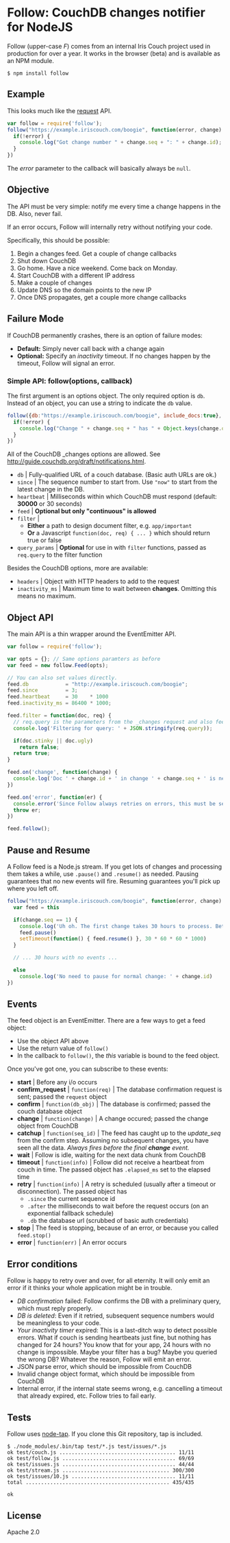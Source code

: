 # Follow: CouchDB changes notifier for NodeJS

Follow (upper-case *F*) comes from an internal Iris Couch project used in production for over a year. It works in the browser (beta) and is available as an NPM module.

    $ npm install follow

## Example

This looks much like the [request][req] API.

```javascript
var follow = require('follow');
follow("https://example.iriscouch.com/boogie", function(error, change) {
  if(!error) {
    console.log("Got change number " + change.seq + ": " + change.id);
  }
})
```

The *error* parameter to the callback will basically always be `null`.

## Objective

The API must be very simple: notify me every time a change happens in the DB. Also, never fail.

If an error occurs, Follow will internally retry without notifying your code.

Specifically, this should be possible:

1. Begin a changes feed. Get a couple of change callbacks
2. Shut down CouchDB
3. Go home. Have a nice weekend. Come back on Monday.
4. Start CouchDB with a different IP address
5. Make a couple of changes
6. Update DNS so the domain points to the new IP
7. Once DNS propagates, get a couple more change callbacks

## Failure Mode

If CouchDB permanently crashes, there is an option of failure modes:

* **Default:** Simply never call back with a change again
* **Optional:** Specify an *inactivity* timeout. If no changes happen by the timeout, Follow will signal an error.

### Simple API: follow(options, callback)

The first argument is an options object. The only required option is `db`. Instead of an object, you can use a string to indicate the `db` value.

```javascript
follow({db:"https://example.iriscouch.com/boogie", include_docs:true}, function(error, change) {
  if(!error) {
    console.log("Change " + change.seq + " has " + Object.keys(change.doc).length + " fields");
  }
})
```

<a name="options"></a>
All of the CouchDB _changes options are allowed. See http://guide.couchdb.org/draft/notifications.html.

* `db` | Fully-qualified URL of a couch database. (Basic auth URLs are ok.)
* `since` | The sequence number to start from. Use `"now"` to start from the latest change in the DB.
* `heartbeat` | Milliseconds within which CouchDB must respond (default: **30000** or 30 seconds)
* `feed` | **Optional but only "continuous" is allowed**
* `filter` |
  * **Either** a path to design document filter, e.g. `app/important`
  * **Or** a Javascript `function(doc, req) { ... }` which should return true or false
* `query_params` | **Optional** for use in with `filter` functions, passed as `req.query` to the filter function

Besides the CouchDB options, more are available:

* `headers` | Object with HTTP headers to add to the request
* `inactivity_ms` | Maximum time to wait between **changes**. Omitting this means no maximum.

## Object API

The main API is a thin wrapper around the EventEmitter API.

```javascript
var follow = require('follow');

var opts = {}; // Same options paramters as before
var feed = new follow.Feed(opts);

// You can also set values directly.
feed.db            = "http://example.iriscouch.com/boogie";
feed.since         = 3;
feed.heartbeat     = 30    * 1000
feed.inactivity_ms = 86400 * 1000;

feed.filter = function(doc, req) {
  // req.query is the parameters from the _changes request and also feed.query_params.
  console.log('Filtering for query: ' + JSON.stringify(req.query));

  if(doc.stinky || doc.ugly)
    return false;
  return true;
}

feed.on('change', function(change) {
  console.log('Doc ' + change.id + ' in change ' + change.seq + ' is neither stinky nor ugly.');
})

feed.on('error', function(er) {
  console.error('Since Follow always retries on errors, this must be serious');
  throw er;
})

feed.follow();
```

<a name="pause"></a>
## Pause and Resume

A Follow feed is a Node.js stream. If you get lots of changes and processing them takes a while, use `.pause()` and `.resume()` as needed. Pausing guarantees that no new events will fire. Resuming guarantees you'll pick up where you left off.

```javascript
follow("https://example.iriscouch.com/boogie", function(error, change) {
  var feed = this

  if(change.seq == 1) {
    console.log('Uh oh. The first change takes 30 hours to process. Better pause.')
    feed.pause()
    setTimeout(function() { feed.resume() }, 30 * 60 * 60 * 1000)
  }

  // ... 30 hours with no events ...

  else
    console.log('No need to pause for normal change: ' + change.id)
})
```

<a name="events"></a>
## Events

The feed object is an EventEmitter. There are a few ways to get a feed object:

* Use the object API above
* Use the return value of `follow()`
* In the callback to `follow()`, the *this* variable is bound to the feed object.

Once you've got one, you can subscribe to these events:

* **start** | Before any i/o occurs
* **confirm_request** | `function(req)` | The database confirmation request is sent; passed the `request` object
* **confirm** | `function(db_obj)` | The database is confirmed; passed the couch database object
* **change** | `function(change)` | A change occured; passed the change object from CouchDB
* **catchup** | `function(seq_id)` | The feed has caught up to the *update_seq* from the confirm step. Assuming no subsequent changes, you have seen all the data. *Always fires before the final **change** event.*
* **wait** | Follow is idle, waiting for the next data chunk from CouchDB
* **timeout** | `function(info)` | Follow did not receive a heartbeat from couch in time. The passed object has `.elapsed_ms` set to the elapsed time
* **retry** | `function(info)` | A retry is scheduled (usually after a timeout or disconnection). The passed object has
  * `.since` the current sequence id
  * `.after` the milliseconds to wait before the request occurs (on an exponential fallback schedule)
  * `.db` the database url (scrubbed of basic auth credentials)
* **stop** | The feed is stopping, because of an error, or because you called `feed.stop()`
* **error** | `function(err)` | An error occurs

## Error conditions

Follow is happy to retry over and over, for all eternity. It will only emit an error if it thinks your whole application might be in trouble.

* *DB confirmation* failed: Follow confirms the DB with a preliminary query, which must reply properly.
* *DB is deleted*: Even if it retried, subsequent sequence numbers would be meaningless to your code.
* *Your inactivity timer* expired: This is a last-ditch way to detect possible errors. What if couch is sending heartbeats just fine, but nothing has changed for 24 hours? You know that for your app, 24 hours with no change is impossible. Maybe your filter has a bug? Maybe you queried the wrong DB? Whatever the reason, Follow will emit an error.
* JSON parse error, which should be impossible from CouchDB
* Invalid change object format, which should be impossible from CouchDB
* Internal error, if the internal state seems wrong, e.g. cancelling a timeout that already expired, etc. Follow tries to fail early.

## Tests

Follow uses [node-tap][tap]. If you clone this Git repository, tap is included.

    $ ./node_modules/.bin/tap test/*.js test/issues/*.js
    ok test/couch.js ...................................... 11/11
    ok test/follow.js ..................................... 69/69
    ok test/issues.js ..................................... 44/44
    ok test/stream.js ................................... 300/300
    ok test/issues/10.js .................................. 11/11
    total ............................................... 435/435

    ok

## License

Apache 2.0

[req]: https://github.com/mikeal/request
[tap]: https://github.com/isaacs/node-tap
